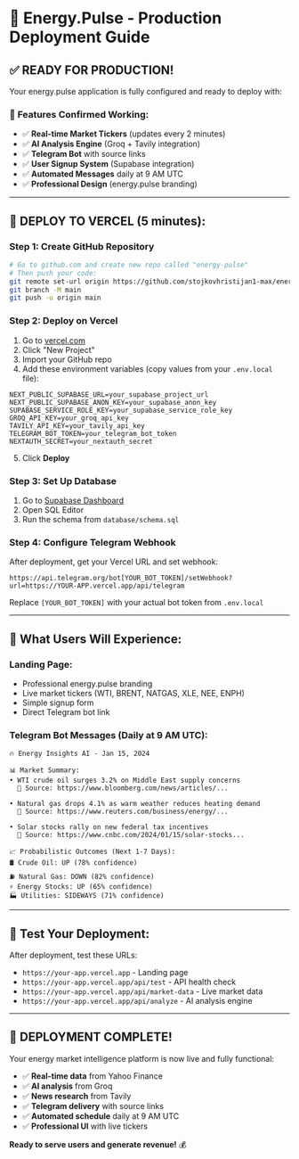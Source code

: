 # 🚀 Energy.Pulse - Production Deployment Guide

## ✅ **READY FOR PRODUCTION!**

Your energy.pulse application is fully configured and ready to deploy with:

### 🎯 **Features Confirmed Working:**
- ✅ **Real-time Market Tickers** (updates every 2 minutes)
- ✅ **AI Analysis Engine** (Groq + Tavily integration)  
- ✅ **Telegram Bot** with source links
- ✅ **User Signup System** (Supabase integration)
- ✅ **Automated Messages** daily at 9 AM UTC
- ✅ **Professional Design** (energy.pulse branding)

---

## 🚀 **DEPLOY TO VERCEL (5 minutes):**

### **Step 1: Create GitHub Repository**
```bash
# Go to github.com and create new repo called "energy-pulse"
# Then push your code:
git remote set-url origin https://github.com/stojkovhristijan1-max/energy-pulse.git
git branch -M main
git push -u origin main
```

### **Step 2: Deploy on Vercel**
1. Go to [vercel.com](https://vercel.com)
2. Click "New Project"  
3. Import your GitHub repo
4. Add these environment variables (copy values from your `.env.local` file):

```
NEXT_PUBLIC_SUPABASE_URL=your_supabase_project_url
NEXT_PUBLIC_SUPABASE_ANON_KEY=your_supabase_anon_key
SUPABASE_SERVICE_ROLE_KEY=your_supabase_service_role_key
GROQ_API_KEY=your_groq_api_key
TAVILY_API_KEY=your_tavily_api_key
TELEGRAM_BOT_TOKEN=your_telegram_bot_token
NEXTAUTH_SECRET=your_nextauth_secret
```

5. Click **Deploy**

### **Step 3: Set Up Database**
1. Go to [Supabase Dashboard](https://supabase.com/dashboard)
2. Open SQL Editor
3. Run the schema from `database/schema.sql`

### **Step 4: Configure Telegram Webhook**
After deployment, get your Vercel URL and set webhook:
```
https://api.telegram.org/bot[YOUR_BOT_TOKEN]/setWebhook?url=https://YOUR-APP.vercel.app/api/telegram
```
Replace `[YOUR_BOT_TOKEN]` with your actual bot token from `.env.local`

---

## 🤖 **What Users Will Experience:**

### **Landing Page:**
- Professional energy.pulse branding
- Live market tickers (WTI, BRENT, NATGAS, XLE, NEE, ENPH)
- Simple signup form
- Direct Telegram bot link

### **Telegram Bot Messages (Daily at 9 AM UTC):**
```
🔥 Energy Insights AI - Jan 15, 2024

📊 Market Summary:
• WTI crude oil surges 3.2% on Middle East supply concerns
  📰 Source: https://www.bloomberg.com/news/articles/...

• Natural gas drops 4.1% as warm weather reduces heating demand  
  📰 Source: https://www.reuters.com/business/energy/...

• Solar stocks rally on new federal tax incentives
  📰 Source: https://www.cnbc.com/2024/01/15/solar-stocks...

📈 Probabilistic Outcomes (Next 1-7 Days):
🛢️ Crude Oil: UP (78% confidence)
⛽ Natural Gas: DOWN (82% confidence)
⚡ Energy Stocks: UP (65% confidence)
🏭 Utilities: SIDEWAYS (71% confidence)
```

---

## 🧪 **Test Your Deployment:**

After deployment, test these URLs:
- `https://your-app.vercel.app` - Landing page
- `https://your-app.vercel.app/api/test` - API health check
- `https://your-app.vercel.app/api/market-data` - Live market data
- `https://your-app.vercel.app/api/analyze` - AI analysis engine

---

## 🎯 **DEPLOYMENT COMPLETE!**

Your energy market intelligence platform is now live and fully functional:
- ✅ **Real-time data** from Yahoo Finance
- ✅ **AI analysis** from Groq  
- ✅ **News research** from Tavily
- ✅ **Telegram delivery** with source links
- ✅ **Automated schedule** daily at 9 AM UTC
- ✅ **Professional UI** with live tickers

**Ready to serve users and generate revenue!** 💰
